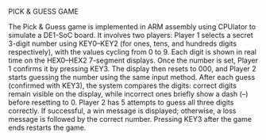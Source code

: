 PICK & GUESS GAME

The Pick & Guess game is implemented in ARM assembly using CPUlator to simulate a DE1-SoC board. It involves two players: Player 1 selects a secret 3-digit number using KEY0–KEY2 (for ones, tens, and hundreds digits respectively), with the values cycling from 0 to 9. Each digit is shown in real time on the HEX0–HEX2 7-segment displays. Once the number is set, Player 1 confirms it by pressing KEY3. The display then resets to 000, and Player 2 starts guessing the number using the same input method. After each guess (confirmed with KEY3), the system compares the digits: correct digits remain visible on the display, while incorrect ones briefly show a dash (–) before resetting to 0. Player 2 has 5 attempts to guess all three digits correctly. If successful, a win message is displayed; otherwise, a loss message is followed by the correct number. Pressing KEY3 after the game ends restarts the game.
